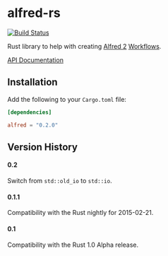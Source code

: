 # alfred-rs

[![Build Status](https://travis-ci.org/kballard/alfred-rs.svg?branch=master)](https://travis-ci.org/kballard/alfred-rs)

Rust library to help with creating [Alfred 2][alfred] [Workflows][].

[alfred]: http://www.alfredapp.com
[Workflows]: http://support.alfredapp.com/workflows

[API Documentation](http://www.rust-ci.org/kballard/alfred-rs/doc/alfred/)

## Installation

Add the following to your `Cargo.toml` file:

```toml
[dependencies]

alfred = "0.2.0"
```

## Version History

#### 0.2

Switch from `std::old_io` to `std::io`.

#### 0.1.1

Compatibility with the Rust nightly for 2015-02-21.

#### 0.1

Compatibility with the Rust 1.0 Alpha release.
